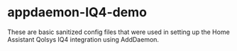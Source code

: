 # appdaemon-IQ4-demo
These are basic sanitized config files that were used in setting up the Home Assistant Qolsys IQ4 integration using AddDaemon.
